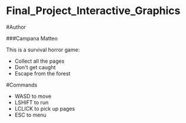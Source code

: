 # Final_Project_Interactive_Graphics

#Author 

###Campana Matteo

This is a survival horror game:
- Collect all the pages
- Don't get caught
- Escape from the forest


#Commands

- WASD to move
- LSHIFT to run
- LCLICK to pick up pages
- ESC to menu
